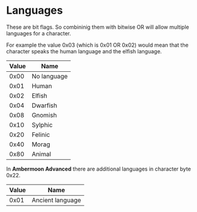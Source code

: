 # Languages

These are bit flags. So combininig them with bitwise OR will allow multiple languages for a character.

For example the value 0x03 (which is 0x01 OR 0x02) would mean that the character speaks the human language and the elfish language.

Value | Name
----|----
0x00 | No language
0x01 | Human
0x02 | Elfish
0x04 | Dwarfish
0x08 | Gnomish
0x10 | Sylphic
0x20 | Felinic
0x40 | Morag
0x80 | Animal

In **Ambermoon Advanced** there are additional languages in character byte 0x22.

Value | Name
----|----
0x01 | Ancient language
